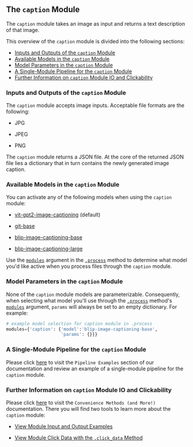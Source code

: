 ## The `caption` Module

The `caption` module takes an image as input and returns a text description of that image.

This overview of the `caption` module is divided into the following sections:

- [Inputs and Outputs of the `caption` Module](#inputs-and-outputs-of-the-caption-module)
- [Available Models in the `caption` Module](#available-models-in-the-caption-module)
- [Model Parameters in the `caption` Module](#model-parameters-in-the-caption-module)
- [A Single-Module Pipeline for the `caption` Module](#a-single-module-pipeline-for-the-caption-module)
- [Further Information on `caption` Module IO and Clickability](#further-information-on-caption-module-io-and-clickability)

### Inputs and Outputs of the `caption` Module

The `caption` module accepts image inputs. Acceptable file formats are the following:

- JPG

- JPEG

- PNG

The `caption` module returns a JSON file. At the core of the returned JSON file lies a dictionary that in turn contains the newly generated image caption.

### Available Models in the `caption` Module

You can activate any of the following models when using the `caption` module:

- [vit-gpt2-image-captioning](https://huggingface.co/nlpconnect/vit-gpt2-image-captioning) (default)

- [git-base](https://huggingface.co/microsoft/git-base)

- [blip-image-captioning-base](https://huggingface.co/Salesforce/blip-image-captioning-base)

- [blip-image-captioning-large](https://huggingface.co/Salesforce/blip-image-captioning-large)

Use the [`modules`](../../system/parameters_processing_files_through_pipelines/process_method.md#selecting-models-via-the-modules-argument) argument in the [`.process`](../../system/parameters_processing_files_through_pipelines/process_method.md) method to determine what model you'd like active when you process files through the `caption` module.

### Model Parameters in the `caption` Module

None of the `caption` module models are parameterizable. Consequently, when selecting what model you'll use through the [`.process`](../../system/parameters_processing_files_through_pipelines/process_method.md) method's [`modules`](../../system/parameters_processing_files_through_pipelines/process_method.md#selecting-models-via-the-modules-argument) argument, `params` will always be set to an empty dictionary. For example:

```python
# example model selection for caption module in .process
modules={'caption': {'model':'blip-image-captioning-base',
                     'params': {}}}
```

### A Single-Module Pipeline for the `caption` Module

Please click [here](../../examples/single_module_pipelines/single_caption.md) to visit the `Pipeline Examples` section of our documentation and review an example of a single-module pipeline for the `caption` module.

### Further Information on `caption` Module IO and Clickability

Please click [here](../../system/convenience_methods/convenience_methods.md) to visit the `Convenience Methods (and More!)` documentation. There you will find two tools to learn more about the `caption` module:

- [View Module Input and Output Examples](../../system/convenience_methods/convenience_methods.md#view-module-input-and-output-examples)

- [View Module Click Data with the `.click_data` Method](../../system/convenience_methods/convenience_methods.md#view-module-click-data-with-the-click_data-method)
